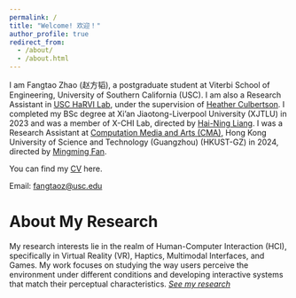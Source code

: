 ```yaml
---
permalink: /
title: "Welcome! 欢迎！"
author_profile: true
redirect_from: 
  - /about/
  - /about.html
---
```


I am Fangtao Zhao (赵方韬), a postgraduate student at Viterbi School of Engineering, University of Southern California (USC). I am also a Research Assistant in [USC HaRVI Lab](https://sites.usc.edu/culbertson/), under the supervision of [Heather Culbertson](https://viterbi.usc.edu/directory/faculty/Culbertson/Heather). I completed my BSc degree at Xi’an Jiaotong-Liverpool University (XJTLU) in 2023 and was a member of X-CHI Lab, directed by [Hai-Ning Liang](https://scholar.google.com/citations?user=UJPH5ioAAAAJ&hl=en). I was a Research Assistant at [Computation Media and Arts (CMA)](https://cma.hkust-gz.edu.cn/), Hong Kong University of Science and Technology (Guangzhou) (HKUST-GZ) in 2024, directed by [Mingming Fan](https://www.mingmingfan.com/).

You can find my [CV](../files/Fangtao_Zhao_CV_2024.9.pdf) here.

Email: fangtaoz@usc.edu

About My Research
======
My research interests lie in the realm of Human-Computer Interaction (HCI), specifically in Virtual Reality (VR), Haptics, Multimodal Interfaces, and Games. My work focuses on studying the way users perceive the environment under different conditions and developing interactive systems that match their perceptual characteristics. [*See my research*](https://academicpages.github.io/publications/)
